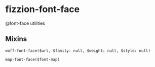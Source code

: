 # fizzion-font-face

@font-face utilities

## Mixins

`woff-font-face($url, $family: null, $weight: null, $style: null)`

`map-font-face($font-map)`

